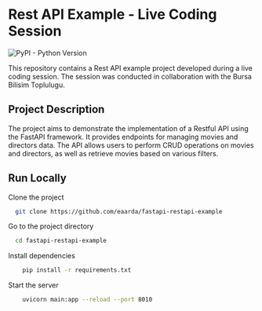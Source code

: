 
# Rest API Example - Live Coding Session

![PyPI - Python Version](https://img.shields.io/badge/python-3.9-blue)

This repository contains a Rest API example project developed during a live coding session. The session was conducted in collaboration with the Bursa Bilisim Toplulugu.


## Project Description

The project aims to demonstrate the implementation of a Restful API using the FastAPI framework. It provides endpoints for managing movies and directors data. The API allows users to perform CRUD operations on movies and directors, as well as retrieve movies based on various filters.







## Run Locally

Clone the project

```bash
  git clone https://github.com/eaarda/fastapi-restapi-example
```

Go to the project directory

```bash
  cd fastapi-restapi-example
```

Install dependencies

```bash
    pip install -r requirements.txt
```

Start the server

```bash
    uvicorn main:app --reload --port 8010
```

